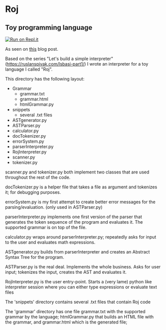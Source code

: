 # Roj
## Toy programming language

[![Run on Repl.it](https://repl.it/badge/github/RojerGS/Roj)](https://repl.it/github/RojerGS/Roj)

As seen on [this](https://mathspp.com/blog/creating-programming-language-from-scratch) blog post.

Based on the series "Let's build a simple interpreter" (https://ruslanspivak.com/lsbasi-part1/) I wrote an interpreter
for a toy language I called "Roj".

This directory has the following layout:

  - Grammar
    - grammar.txt
    - grammar.html
    - htmlGrammar.py
  - snippets
     - several .txt files
  - ASTgenerator.py
  - ASTParser.py
  - calculator.py
  - docTokenizer.py
  - errorSystem.py
  - parserInterpreter.py
  - RojInterpreter.py
  - scanner.py
  - tokenizer.py
  
scanner.py and tokenizer.py both implement two classes that are used throughout the rest of the code.

docTokenizer.py is a helper file that takes a file as argument and tokenizes it; for debugging purposes.

errorSystem.py is my first attempt to create better error messages for the parsing/evaluation. (only used in ASTParser.py)

parserInterpreter.py implements one first version of the parser that generates the token sequence of the program
  and evaluates it. The supported grammar is on top of the file.
  
calculator.py wraps around parserInterpreter.py; repeatedly asks for input to the user and evaluates math expressions.

ASTgenerator.py builds from parserInterpreter and creates an Abstract Syntax Tree for the program.


ASTParser.py is the real deal. Implements the whole business. Asks for user input; tokenizes the input, creates
  the AST and evaluates it.
  
RojInterpreter.py is the user entry-point. Starts a (very lame) python like interpreter session where you can either
  type expressions or evaluate text files
  
  
The 'snippets' directory contains several .txt files that contain Roj code

The 'grammar' directory has one file grammar.txt with the supported grammar by the language; htmlGrammar.py that builds
  an HTML file with the grammar, and grammar.html which is the generated file;
